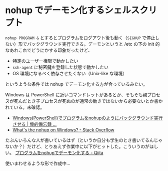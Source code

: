 # nohup でデーモン化するシェルスクリプト
`nohup PROGRAM &` とするとプログラムをログアウト後も動く（`SIGHUP` で停止しない）形でバックグラウンド実行できる。デーモンというと /etc の下の init 的なあれこれでどうにかする印象だったけど、
* 特定のユーザー権限で動かしたい
* `ssh-agent` に秘密鍵を登録した状態で動かしたい
* OS 環境になるべく依存させたくない（Unix-like な環境）

というような条件では nohup でデーモン化する方が合っているみたい。

Windows は PowerShell に近いコマンドレットがあるとか、そもそも親プロセスが死んだとき子プロセスが死ぬのが通常の動きではないから必要ないとか書かれている。未確認。
- [Windows(PowerShell)でプログラムをnohupのようにバックグラウンド実行させる | 俺的備忘録 ...](https://orebibou.com/2015/11/windowspowershellでプログラムをnohupのようにバックグラウンド/)
- [What's the nohup on Windows? - Stack Overflow](http://stackoverflow.com/questions/3382082/whats-the-nohup-on-windows)

たぶんいろんな人が書いているはず（というか自分も学生のとき書いてるんじゃないか？）だけど、とりあえず作業中に以下がヒットした。こういうのがほしい。
[プログラムをnohupでデーモン化する - Qiita](http://qiita.com/geta6/items/9472f6f192976670c93f)

使いまわせるような形で作成中…